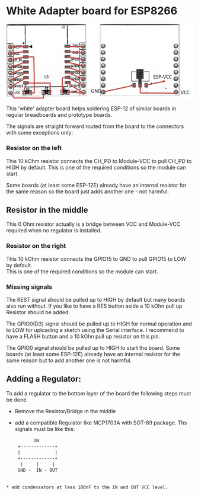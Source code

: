 # White Adapter board for ESP8266


![Adapter Board with Wires](/boards/adapter-wires.png)

This 'white' adapter board helps soldering ESP-12 of similar boards in regular breadboards and prototype boards.

The signals are straight forward routed from the board to the connectors with some exceptions only:

### Resistor on the left

This 10 kOhm resistor connects the CH_PD to Module-VCC to pull CH_PD to HIGH by default.
This is one of the required conditions so the module can start.

Some boards (at least some ESP-12E) already have an internal resistor for the same reason so the board just adds another one - not harmful.

## Resistor in the middle

This 0 Ohm resistor actually is a bridge between VCC and Module-VCC required when no regulator is installed.

### Resistor on the right

This 10 kOhm resistor connects the GPIO15 to GND to pull GPIO15 to LOW by default.  
This is one of the required conditions so the module can start.

### Missing signals

The REST signal should be pulled up to HIGH by default but many boards also run without.
If you like to have a RES button aside a 10 kOhn pull up Resistor should be added.

The GPIO0(D3) signal should be pulled up to HIGH for normal operation and to LOW for uploading a sketch using the Serial interface.
I recommend to have a FLASH button and a 10 kOhn pull up resistor on this pin.

The GPIO0 signal should be pulled up to HIGH to start the board. 
Some boards (at least some ESP-12E) already have an internal resistor for the same reason but to add another one is not harmful.


## Adding a Regulator:

To add a regulator to the bottom layer of the board the following steps must be done.

* Remove the Resistor/Bridge in the middle

* add a compatible Regulator like MCP1703A with SOT-89 package. Ths signals must be like this:

    ```
           IN
     +-------------+
     |             |
     +-------------+
      |     |     |
     GND -  IN - OUT
```

* add condensators at leas 100nF to the IN and OUT VCC level.
